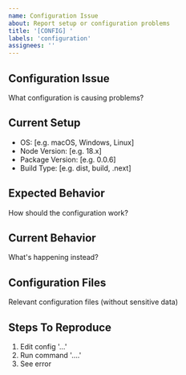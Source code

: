 ```yaml
---
name: Configuration Issue
about: Report setup or configuration problems
title: '[CONFIG] '
labels: 'configuration'
assignees: ''
---
```


## Configuration Issue
What configuration is causing problems?

## Current Setup
- OS: [e.g. macOS, Windows, Linux]
- Node Version: [e.g. 18.x]
- Package Version: [e.g. 0.0.6]
- Build Type: [e.g. dist, build, .next]

## Expected Behavior
How should the configuration work?

## Current Behavior
What's happening instead?

## Configuration Files
Relevant configuration files (without sensitive data)

## Steps To Reproduce
1. Edit config '...'
2. Run command '....'
3. See error 